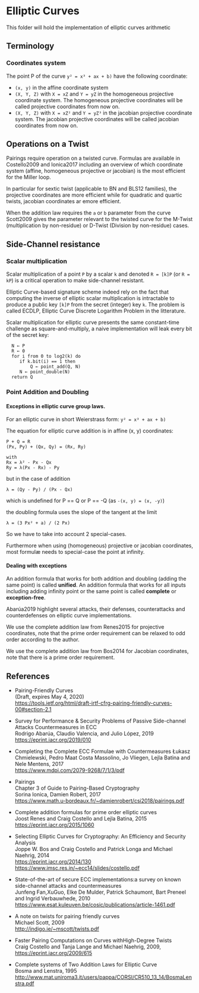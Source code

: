 # Elliptic Curves

This folder will hold the implementation of elliptic curves arithmetic

## Terminology

### Coordinates system

The point P of the curve `y² = x³ + ax + b)` have the following coordinate:

- `(x, y)` in the affine coordinate system
- `(X, Y, Z)` with `X = xZ` and `Y = yZ` in the homogeneous projective coordinate system.
  The homogeneous projective coordinates will be called projective coordinates from now on.
- `(X, Y, Z)` with `X = xZ²` and `Y = yZ³` in the jacobian projective coordinate system.
  The jacobian projective coordinates will be called jacobian coordinates from now on.

## Operations on a Twist

Pairings require operation on a twisted curve. Formulas are available
in Costello2009 and Ionica2017 including an overview of which coordinate system (affine, homogeneous projective or jacobian) is the most efficient for the Miller loop.

In particular for sextic twist (applicable to BN and BLS12 families), the projective coordinates are more efficient while for quadratic and quartic twists, jacobian coordinates ar emore efficient.

When the addition law requires the `a` or `b` parameter from the curve Scott2009 gives the parameter relevant to the twisted curve for the M-Twist (multiplication by non-residue) or D-Twist (Division by non-residue) cases.

## Side-Channel resistance

### Scalar multiplication

Scalar multiplication of a point `P` by a scalar `k` and denoted `R = [k]P` (or `R = kP`)
is a critical operation to make side-channel resistant.

Elliptic Curve-based signature scheme indeed rely on the fact that computing the inverse of elliptic scalar multiplication is intractable to produce a public key `[k]P` from
the secret (integer) key `k`. The problem is called ECDLP, Elliptic Curve Discrete Logarithm Problem in the litterature.

Scalar multiplication for elliptic curve presents the same constant-time challenge as square-and-multiply, a naive implementation will leak every bit of the secret key:
```
  N ← P
  R ← 0
  for i from 0 to log2(k) do
     if k.bit(i) == 1 then
         Q ← point_add(Q, N)
     N ← point_double(N)
  return Q
```

### Point Addition and Doubling

#### Exceptions in elliptic curve group laws.

For an elliptic curve in short Weierstrass form: `y² = x³ + ax + b)`

The equation for elliptic curve addition is in affine (x, y) coordinates:

```
P + Q = R
(Px, Py) + (Qx, Qy) = (Rx, Ry)

with
Rx = λ² - Px - Qx
Ry = λ(Px - Rx) - Py
```
but in the case of addition
```
λ = (Qy - Py) / (Px - Qx)
```
which is undefined for P == Q or P == -Q (as `-(x, y) = (x, -y)`)

the doubling formula uses the slope of the tangent at the limit

```
λ = (3 Px² + a) / (2 Px)
```

So we have to take into account 2 special-cases.

Furthermore when using (homogeneous) projective or jacobian coordinates, most formulæ
needs to special-case the point at infinity.

#### Dealing with exceptions

An addition formula that works for both addition and doubling (adding the same point) is called **unified**.
An addition formula that works for all inputs including adding infinity point or the same point is called **complete** or **exception-free**.

Abarúa2019 highlight several attacks, their defenses, counterattacks and counterdefenses
on elliptic curve implementations.

We use the complete addition law from Renes2015 for projective coordinates, note that the prime order requirement can be relaxed to odd order according to the author.

We use the complete addition law from Bos2014 for Jacobian coordinates, note that there is a prime order requirement.

## References

- Pairing-Friendly Curves\
  (Draft, expires May 4, 2020)\
  https://tools.ietf.org/html/draft-irtf-cfrg-pairing-friendly-curves-00#section-2.1

- Survey for Performance & Security Problems of Passive Side-channel Attacks     Countermeasures in ECC\
  Rodrigo Abarúa, Claudio Valencia, and Julio López, 2019\
  https://eprint.iacr.org/2019/010

- Completing the Complete ECC Formulae with Countermeasures
  Łukasz Chmielewski, Pedro Maat Costa Massolino, Jo Vliegen, Lejla Batina and Nele Mentens, 2017\
  https://www.mdpi.com/2079-9268/7/1/3/pdf

- Pairings\
  Chapter 3 of Guide to Pairing-Based Cryptography\
  Sorina Ionica, Damien Robert, 2017\
  https://www.math.u-bordeaux.fr/~damienrobert/csi2018/pairings.pdf

- Complete addition formulas for prime order elliptic curves\
  Joost Renes and Craig Costello and Lejla Batina, 2015\
  https://eprint.iacr.org/2015/1060

- Selecting Elliptic Curves for Cryptography: An Efficiency and Security Analysis\
  Joppe W. Bos and Craig Costello and Patrick Longa and Michael Naehrig, 2014\
  https://eprint.iacr.org/2014/130
  https://www.imsc.res.in/~ecc14/slides/costello.pdf

- State-of-the-art of secure ECC implementations:a survey on known side-channel attacks and countermeasures\
  Junfeng Fan,XuGuo, Elke De Mulder, Patrick Schaumont, Bart Preneel and Ingrid Verbauwhede, 2010
  https://www.esat.kuleuven.be/cosic/publications/article-1461.pdf

- A note on twists for pairing friendly curves\
  Michael Scott, 2009\
  http://indigo.ie/~mscott/twists.pdf

- Faster Pairing Computations on Curves withHigh-Degree Twists\
  Craig Costello and Tanja Lange and Michael Naehrig, 2009,
  https://eprint.iacr.org/2009/615

- Complete systems of Two Addition Laws for Elliptic Curve\
  Bosma and Lenstra, 1995
  http://www.mat.uniroma3.it/users/pappa/CORSI/CR510_13_14/BosmaLenstra.pdf
